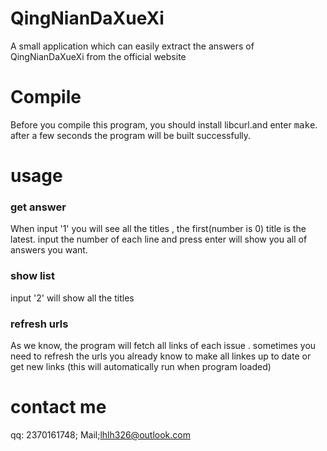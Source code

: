 # QingNianDaXueXi
A small application which can easily extract the answers of QingNianDaXueXi from the official website

# Compile
Before you compile this program, you should install libcurl.and enter <kbd>make</kbd>. after a few seconds the program will be built successfully. 

# usage
### get answer
When input '1' you will see all the titles , the first(number is 0) title is the latest. input the number of each line and press enter will show you all of answers you want.

### show list
input '2' will show all the titles

### refresh urls
As we know, the program will fetch all links of each issue . sometimes you need to refresh the urls you already know to make all linkes up to date or get new links (this will automatically run when program loaded)

# contact me
qq: 2370161748;
Mail;lhlh326@outlook.com
